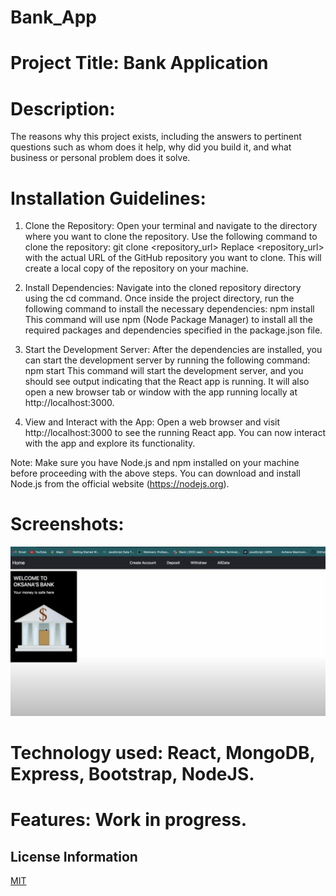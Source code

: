 # Bank_App
# Project Title: Bank Application

# Description: 
The reasons why this project exists, including the answers to pertinent questions such as whom does it help, why did you build it, and what business or personal problem does it solve.

# Installation Guidelines: 
1. Clone the Repository: Open your terminal and navigate to the directory where you want to clone the repository. Use the following command to clone the repository:
git clone <repository_url>
Replace <repository_url> with the actual URL of the GitHub repository you want to clone. This will create a local copy of the repository on your machine.

2. Install Dependencies: Navigate into the cloned repository directory using the cd command. Once inside the project directory, run the following command to install the necessary dependencies: 
npm install
This command will use npm (Node Package Manager) to install all the required packages and dependencies specified in the package.json file.

3. Start the Development Server: After the dependencies are installed, you can start the development server by running the following command:
npm start
This command will start the development server, and you should see output indicating that the React app is running. It will also open a new browser tab or window with the app running locally at http://localhost:3000.

4. View and Interact with the App: Open a web browser and visit http://localhost:3000 to see the running React app. You can now interact with the app and explore its functionality.

Note: Make sure you have Node.js and npm installed on your machine before proceeding with the above steps. You can download and install Node.js from the official website (https://nodejs.org).

# Screenshots: 
<img src= "bank.png"/>

# Technology used: React, MongoDB, Express, Bootstrap, NodeJS.

# Features: Work in progress.

## License Information
[MIT](https://choosealicense.com/licenses/mit/)



